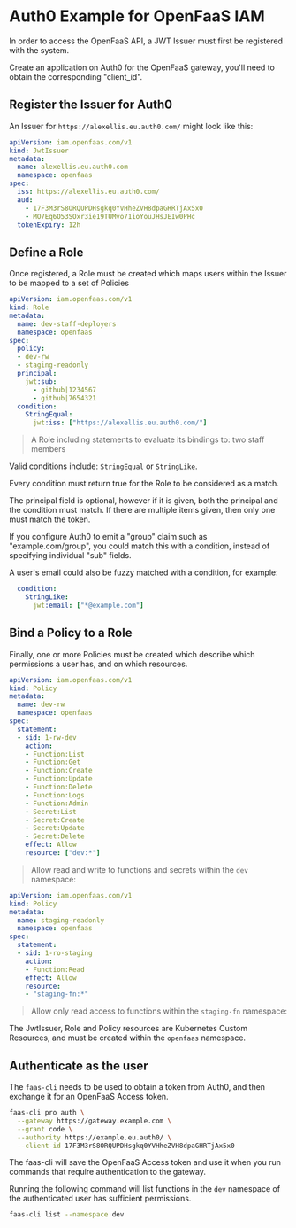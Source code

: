 # Auth0 Example for OpenFaaS IAM

In order to access the OpenFaaS API, a JWT Issuer must first be registered with the system.

Create an application on Auth0 for the OpenFaaS gateway, you'll need to obtain the corresponding "client_id".

## Register the Issuer for Auth0

An Issuer for `https://alexellis.eu.auth0.com/` might look like this:

```yaml
apiVersion: iam.openfaas.com/v1
kind: JwtIssuer
metadata:
  name: alexellis.eu.auth0.com
  namespace: openfaas
spec:
  iss: https://alexellis.eu.auth0.com/
  aud:
    - 17F3M3rS8ORQUPDHsgkq0YVHheZVH8dpaGHRTjAx5x0
    - MO7Eq6O53SOxr3ie19TUMvo71ioYouJHsJEIw0PHc
  tokenExpiry: 12h
```

## Define a Role

Once registered, a Role must be created which maps users within the Issuer to be mapped to a set of Policies

```yaml
apiVersion: iam.openfaas.com/v1
kind: Role
metadata:
  name: dev-staff-deployers
  namespace: openfaas
spec:
  policy:
  - dev-rw
  - staging-readonly
  principal:
    jwt:sub:
      - github|1234567
      - github|7654321
  condition:
    StringEqual:
      jwt:iss: ["https://alexellis.eu.auth0.com/"]
```
> A Role including statements to evaluate its bindings to: two staff members

Valid conditions include: `StringEqual` or `StringLike`.

Every condition must return true for the Role to be considered as a match.

The principal field is optional, however if it is given, both the principal and the condition must match. If there are multiple items given, then only one must match the token.

If you configure Auth0 to emit a "group" claim such as "example.com/group", you could match this with a condition, instead of specifying individual "sub" fields.

A user's email could also be fuzzy matched with a condition, for example:

```yaml
  condition:
    StringLike:
      jwt:email: ["*@example.com"]
```

## Bind a Policy to a Role

Finally, one or more Policies must be created which describe which permissions a user has, and on which resources.

```yaml
apiVersion: iam.openfaas.com/v1
kind: Policy
metadata:
  name: dev-rw
  namespace: openfaas
spec:
  statement:
  - sid: 1-rw-dev
    action:
    - Function:List
    - Function:Get
    - Function:Create
    - Function:Update
    - Function:Delete
    - Function:Logs
    - Function:Admin
    - Secret:List
    - Secret:Create
    - Secret:Update
    - Secret:Delete
    effect: Allow
    resource: ["dev:*"]
```

> Allow read and write to functions and secrets within the `dev` namespace:

```yaml
apiVersion: iam.openfaas.com/v1
kind: Policy
metadata:
  name: staging-readonly
  namespace: openfaas
spec:
  statement:
  - sid: 1-ro-staging
    action:
    - Function:Read
    effect: Allow
    resource:
    - "staging-fn:*"
```

> Allow only read access to functions within the `staging-fn` namespace:

The JwtIssuer, Role and Policy resources are Kubernetes Custom Resources, and must be created within the `openfaas` namespace.

## Authenticate as the user

The `faas-cli` needs to be used to obtain a token from Auth0, and then exchange it for an OpenFaaS Access token.

```bash
faas-cli pro auth \
  --gateway https://gateway.example.com \
  --grant code \
  --authority https://example.eu.auth0/ \
  --client-id 17F3M3rS8ORQUPDHsgkq0YVHheZVH8dpaGHRTjAx5x0
```

The faas-cli will save the OpenFaaS Access token and use it when you run commands that require authentication to the gateway.

Running the following command will list functions in the `dev` namespace of the authenticated user has sufficient permissions.
```bash
faas-cli list --namespace dev
```